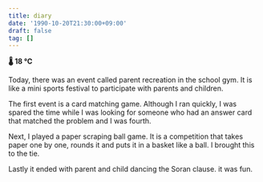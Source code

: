 ```yaml
---
title: diary
date: '1990-10-20T21:30:00+09:00'
draft: false
tag: []
---
```


**🌡 18 ℃**

Today, there was an event called parent recreation in the school gym. It is like a mini sports festival to participate with parents and children.

The first event is a card matching game. Although I ran quickly, I was spared the time while I was looking for someone who had an answer card that matched the problem and I was fourth.

Next, I played a paper scraping ball game. It is a competition that takes paper one by one, rounds it and puts it in a basket like a ball. I brought this to the tie.

Lastly it ended with parent and child dancing the Soran clause. it was fun.